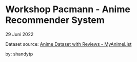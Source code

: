 # Workshop Pacmann - Anime Recommender System 

29 Juni 2022

Dataset source: [Anime Dataset with Reviews - MyAnimeList](https://www.kaggle.com/datasets/marlesson/myanimelist-dataset-animes-profiles-reviews)

by: shandytp